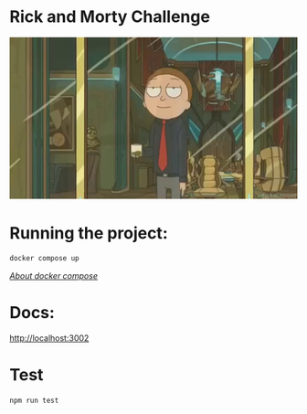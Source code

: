 # Rick and Morty Challenge

![it defies all logic](morty.jpg)

# Running the project:

```bash
docker compose up
```

[_About docker compose_](https://docs.docker.com/compose/)

# Docs:
[http://localhost:3002](http://localhost:3002)


# Test

```bash
npm run test
```
